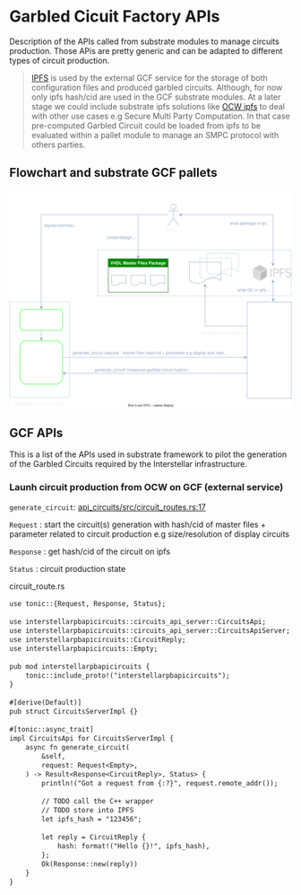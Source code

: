 # Garbled Cicuit Factory APIs

Description of the APIs called from substrate modules to manage circuits production. Those APis are pretty generic and can be adapted to different types of circuit production.

> [IPFS](https://ipfs.io/) is used by the external GCF service for the storage of both configuration files and produced garbled circuits. Although, for now only ipfs hash/cid are used in the GCF substrate modules. At a later stage we could include substrate ipfs solutions like [OCW ipfs](https://rs-ipfs.github.io/offchain-ipfs-manual/) to deal with other use cases e.g Secure Multi Party Computation. In that case pre-computed Garbled Circuit could be loaded from ipfs to be evaluated within a pallet module to manage an SMPC protocol with others parties.

## Flowchart and  substrate GCF pallets

![FC GCF pallets](./fig/GCF-Substrate.svg)


## GCF APIs
This is a list of the APIs used in substrate framework to pilot the generation of the Garbled Circuits required  by the Interstellar infrastructure.

### Launh circuit production from OCW on GCF (external service)

`generate_circuit`: [api_circuits/src/circuit_routes.rs:17](https://github.com/Interstellar-Network/api_circuits/blob/main/src/circuits_routes.rs#L17)

`Request`   : start the circuit(s) generation with hash/cid  of master files + parameter related to circuit production e.g size/resolution of display circuits

`Response`  : get hash/cid of the circuit on ipfs

`Status`    : circuit production state




circuit_route.rs

```rust,editable
use tonic::{Request, Response, Status};

use interstellarpbapicircuits::circuits_api_server::CircuitsApi;
use interstellarpbapicircuits::circuits_api_server::CircuitsApiServer;
use interstellarpbapicircuits::CircuitReply;
use interstellarpbapicircuits::Empty;

pub mod interstellarpbapicircuits {
    tonic::include_proto!("interstellarpbapicircuits");
}

#[derive(Default)]
pub struct CircuitsServerImpl {}

#[tonic::async_trait]
impl CircuitsApi for CircuitsServerImpl {
    async fn generate_circuit(
        &self,
        request: Request<Empty>,
    ) -> Result<Response<CircuitReply>, Status> {
        println!("Got a request from {:?}", request.remote_addr());

        // TODO call the C++ wrapper
        // TODO store into IPFS
        let ipfs_hash = "123456";

        let reply = CircuitReply {
            hash: format!("Hello {}!", ipfs_hash),
        };
        Ok(Response::new(reply))
    }
}
```
